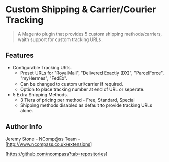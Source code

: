 # Custom Shipping & Carrier/Courier Tracking
>A Magento plugin that provides 5 custom shipping methods/carriers, waith support for custom tracking URLs.

## Features

* Configurable Tracking URls.
  * Preset URLs for "RoyalMail", "Delivered Exactly (DX)", "ParcelForce", "myHermes", "FedEx".
  * Can be changed to custom url/carrier if required.
  * Option to place tracking number at end of URL or seperate.
* 5 Extra Shipping Methods.
  * 3 Tiers of pricing per method - Free, Standard, Special
  * Shipping methods disabled as default to provide tracking URLs alone.

## Author Info

Jeremy Stone - NComp@ss Team – [http://www.ncompass.co.uk/extensions]

[https://github.com/ncompass?tab=repositories]

